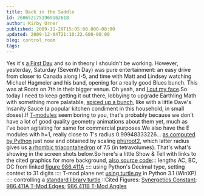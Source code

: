 ```yaml
---
title: Back in the Saddle
id: 2606521751969162618
author: Kirby Urner
published: 2009-11-29T15:05:00.000-08:00
updated: 2009-12-04T21:10:22.600-08:00
blog: control_room
tags: 
---
```


Yes it's [a First Day](http://controlroom.blogspot.com/2009/01/quiet-first-day.html) and so in theory I shouldn't be working.  However, yesterday, Saturday (Seventh Day) was pure entertainment:  an easy drive from closer to Canada along I-5, and time with Matt and Lindsey watching Michael Hagmeier and his band, opening for a really good Blues bunch.  This was at Roots on 7th in their bigger venue.  Oh yeah, and [I cut my face](http://mybizmo.blogspot.com/2009/11/galumphing-back.html).So today I need to keep getting it out there, lobbying to upgrade Earthling Math with something more palatable, [spiced up a bunch](http://controlroom.blogspot.com/2009/11/spice-trade.html), like with a little Dave's Insanity Sauce (a popular kitchen condiment in this household, in small doses).If [T-modules](http://mybizmo.blogspot.com/2006/10/playing-with-blocks.html) seem boring to you, that's probably because we don't have a lot of good quality geometry animations about them yet, much as I've been agitating for same for commercial purposes.We also have the E modules with h=1, really close to T's radius 0.99948333226... [as computed by Python](http://mail.python.org/pipermail/edu-sig/2009-November/009678.html) just now and obtained by scaling [phi/root2](http://worldgame.blogspot.com/2008/11/re-k-mods-etc.html), which latter radius gives us [a rhombic triacontahedron](http://worldgame.blogspot.com/2006/10/nclb-polyhedron-memo.html) of 7.5 (in tetravolumes).  That's what's showing in the screen shots below.So here's a little Show & Tell with links to the cited graphics for more background, [also source code](http://www.4dsolutions.net/ocn/python/tmod.py):[](https://blogger.googleusercontent.com/img/b/R29vZ2xl/AVvXsEghzw-PM7xu2IWTqCRmid3X5pOeeIKwKTiGaq8Oq_VEDJOmWyWt7hhe16HCcSfl1RB5j_quNlIIFa4g4y6VmuORr9PgwBb4pz_BEKIU-qTE-W_188vt5v0N_NrwPSztlp6GxBwr/s1600/tmod3.png):: lengths AC, BC, OC from linked [figure ](http://www.rwgrayprojects.com/synergetics/s09/figs/f86411a.html)[986.411A](http://www.rwgrayprojects.com/synergetics/s09/figs/f86411a.html) ::[](https://blogger.googleusercontent.com/img/b/R29vZ2xl/AVvXsEj0w0oCBFfdD-EsAoX8ATBPJaxjlvAouVKq2FuM8398zsDEp8ogM5S_QDl0x01UiQr8G8Tsf0lObezfqKF9HikqRSW9ZAEd8ug6kmbbkRjQeooDZn7X_HP-cDhXiDIQ3IPcHLVc/s1600/tmod2.png):: using Python's Decimal type, setting context to 31 digits ::[](https://blogger.googleusercontent.com/img/b/R29vZ2xl/AVvXsEgvF1nRLrJX7BB2_QrkL-16PFQ4mkukUggEQOGEbUs8pQVU5HEuMOU1mUFy8qVauN4iqxsov1RX1z24z9hE5WySRdDcrw8Vc4FySwlNevgBQj9cmx4jJMxoia8hh7B9Qyoa0RwE/s1600/tmod4.png):: T-mod plane net [using turtle.py](http://www.flickr.com/photos/17157315@N00/4147429781/sizes/o/) in Python 3.1 (WinXP) ::[](https://blogger.googleusercontent.com/img/b/R29vZ2xl/AVvXsEgb3a2jCDQ_xa7r59nkmHzv6DWu-Hu0-GCNm-gZV5cnhvaZq7BjL-8hADV0tzG8Ws5XO7wkqDo5SSGcHdEpiSrmTtqUjLux55OVJlTPntOUbdfcRBgGxU3PZQJhl2mDJ8xIiL65/s1600/tmod5.png):: controlling a [standard library turtle](http://mail.python.org/pipermail/edu-sig/2009-November/009682.html) ::Cited Figures:  [Synergetics Constant](http://www.rwgrayprojects.com/synergetics/s09/figs/f86210.html); [986.411A T-Mod Edges](http://www.rwgrayprojects.com/synergetics/s09/figs/f86411a.html); [986.411B T-Mod Angles](http://www.rwgrayprojects.com/synergetics/s09/figs/f86411b.html)